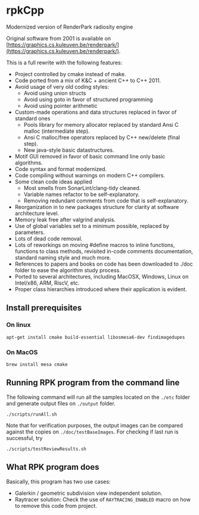 # rpkCpp
Modernized version of RenderPark radiosity engine

Original software from 2001 is available on
[https://graphics.cs.kuleuven.be/renderpark/](https://graphics.cs.kuleuven.be/renderpark/).

This is a full rewrite with the following features:
- Project controlled by cmake instead of make.
- Code ported from a mix of K&C + ancient C++ to C++ 2011.
- Avoid usage of very old coding styles:
  - Avoid using union structs
  - Avoid using goto in favor of structured programming
  - Avoid using pointer arithmetic
- Custom-made operations and data structures replaced in favor of standard ones
  - Pools library for memory allocator replaced by standard Ansi C malloc (intermediate step).
  - Ansi C malloc/free operators replaced by C++ new/delete (final step).
  - New java-style basic datastructures.
- Motif GUI removed in favor of basic command line only basic algorithms.
- Code syntax and format modernized.
- Code compiling without warnings on modern C++ compilers.
- Some clean code ideas applied
  - Most smells from SonarLint/clang-tidy cleaned.
  - Variable names refactor to be self-explanatory.
  - Removing redundant comments from code that is self-explanatory.
- Reorganization in to new packages structure for clarity at software architecture level.
- Memory leak free after valgrind analysis.
- Use of global variables set to a minimum possible, replaced by parameters.
- Lots of dead code removal.
- Lots of reworkings on moving #define macros to inline functions, functions to
  class methods, revisited in-code comments documentation, standard naming style and
  much more.
- References to papers and books on code has been downloaded to ./doc folder to ease the
  algorithm study process.
- Ported to several architectures, including MacOSX, Windows, Linux on Intel/x86, ARM, RiscV, etc.
- Proper class hierarchies introduced where their application is evident.

## Install prerequisites

### On linux

```
apt-get install cmake build-essential libosmesa6-dev findimagedupes
```

### On MacOS

```
brew install mesa cmake
```

## Running RPK program from the command line

The following command will run all the samples located on the `./etc` folder and generate output
files on `./output` folder.

```
./scripts/runAll.sh
```

Note that for verification purposes, the output images can be compared against the copies on `./doc/testBaseImages`.
For checking if last run is successful, try

```
./scripts/testReviewResults.sh
```

## What RPK program does

Basically, this program has two use cases:
- Galerkin / geometric subdivision view independent solution.
- Raytracer solution: Check the use of `RAYTRACING_ENABLED` macro on how to remove this code from project.


